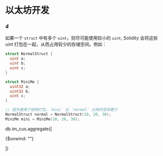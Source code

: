 # 以太坊开发

### *4*

如果一个 `struct` 中有多个 `uint`，则尽可能使用较小的 `uint`, Solidity 会将这些 uint 打包在一起，从而占用较少的存储空间。例如：

```go
struct NormalStruct {
  uint a;
  uint b;
  uint c;
}

struct MiniMe {
  uint32 a;
  uint32 b;
  uint c;
}

// 因为使用了结构打包，`mini` 比 `normal` 占用的空间更少
NormalStruct normal = NormalStruct(10, 20, 30);
MiniMe mini = MiniMe(10, 20, 30);
```

db.im_cus.aggregate([

{$unwind: ""}

])